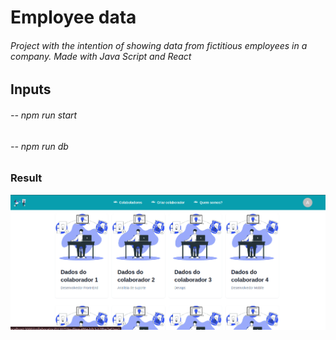 # Employee data
###### Project with the intention of showing data from fictitious employees in a company. Made with Java Script and React

## Inputs
###### -- npm run start
###### -- npm run db

### Result
![alt text](image.png)


